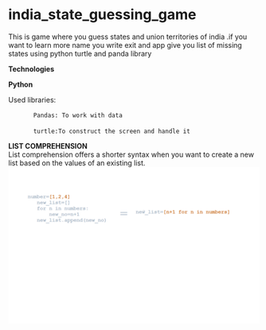# india_state_guessing_game
This is game where you guess states and union territories of india .if you want to learn more name you write exit and app give you list of missing states using python turtle  and panda library


**Technologies**

**Python**

   Used libraries:
   
           Pandas: To work with data
           
           turtle:To construct the screen and handle it
  
**LIST COMPREHENSION**  
   List comprehension offers a shorter syntax when you want to create a new list based on the values of an existing list.
   ![Screenshot](list_compexample.png)
